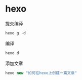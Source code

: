 # hexo

提交编译

```javaScript
hexo g -d
```

编译

```javaScript
hexo d
```

添加文章

```javaScript
hexo new "如何在hexo上创建一篇文章"
```
